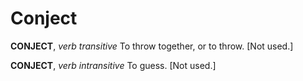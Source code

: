# Conject

**CONJECT**, _verb transitive_ To throw together, or to throw. \[Not used.\]

**CONJECT**, _verb intransitive_ To guess. \[Not used.\]